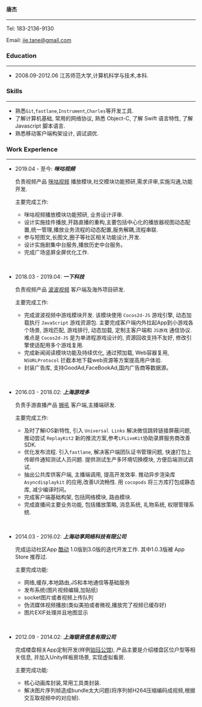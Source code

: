 #### 唐杰
-------------------------------------------------
Tel: 183-2136-9130

Email: jie.tane@gmail.com

### Education
---------------------------
+ 2008.09-2012.06 江苏师范大学,计算机科学与技术,本科.

### Skills
--------------------
+ 熟悉`Git`,`fastlane`,`Instrument`,`Charles`等开发工具.
+ 了解计算机基础, 常用的网络协议, 熟悉 Object-C, 了解 Swift 语言特性, 了解 Javascript 脚本语言.
+ 熟悉移动客户端构架设计, 调试调优.


### Work Experlence
------------------------
+ 2019.04 - 至今: ***咪咕视频***

	负责视频产品 [咪咕视频](https://apps.apple.com/cn/app/咪咕视频-看cba中超英超足球电视直播/id787130974) 播放模块,社交模块功能预研,需求评审,实施沟通,功能开发.

	主要完成工作:
	+ 咪咕视频播放模块功能预研, 业务设计评审.
	+ 设计实施挂件播放,开路直播的重构,主要包括中心化的播放器视图动态配置,统一管理,播放业务流程的动态配置,服务解耦,流程串联.
	+ 参与短图文,长图文,圈子等社区相关功能设计,开发.
	+ 设计实施剧集中台服务,播放历史中台服务。
	+ 完成广场竖屏全屏优化工作.


<br/>	


+ 2018.03 - 2019.04: ***一下科技***

	负责视频产品 [波波视频](https://itunes.apple.com/cn/app/波波视频官方版-段友云集-搞笑升级/id1306474409) 客户端及海外项目研发.

	主要完成工作:
	+ 完成波波视频中游戏模块开发. 该模块使用 `Cocos2d-JS`  游戏引擎, 动态加载执行 `JavaScript` 游戏资源包. 主要完成客户端内外拉起App到小游戏各个场景, 游戏匹配,  游戏排行,  动态加载,  定制主客户端和 `JS游戏` 通信协议.  难点是 `Cocos2d-JS` 是为单进程游戏设计的, 资源回收支持不友好, 修改引擎使适配用多个游戏复用.
	+ 完成新闻阅读模块功能及持续优化, 通过预加载, Web容器复用, `NSURLProtocol` 拦截本地下载web资源等方案提高用户体验.
	+ 封装广告库, 支持GoodAd,FaceBookAd,国内广告商等数据源。 


<br/>

+ 2016.03 - 2018.02: ***上海游戏多***

	负责手游直播产品 [狮吼](https://itunes.apple.com/cn/app/狮吼-热门手游直播平台/id1139133397?mt=8) 客户端,主播端研发.

	主要完成工作:
	+ 及时了解iOS新特性, 引入 `Universal Links` 解决微信跳转链接屏蔽问题, 推动尝试 `ReplayKit2` 新的推流方案,参考`LFLiveKit`协助录屏服务商改善SDK.
	+ 优化发布流程. 引入`fastlane`, 解决客户端团队证书管理问题, 快速打包上传邮件通知测试人员问题. 提供测试生产多环境切换模块, 方便后端测试调试.
	+ 抽出公共库供客户端, 主播端调用, 提高开发效率. 推动异步渲染库 `Asyncdisplaykit` 的应用,改善UI流畅性. 用 `cocopods` 将三方库打包成静态库, 减少编译时间。
	+ 完成客户端基础构架, 包括网络模块, 路由模块.
	+ 完成直播间主要业务功能, 包括播放策略, 消息系统, 礼物系统, 权限管理系统.

<br/>


+ 2014.03 - 2016.02: ***上海动享网络科技有限公司***

	完成运动社区App [酷动](https://itunes.apple.com/cn/app/ku-dong-hu-wai-ji-xian-yun/id897489848?mt=8) 1.0版到3.0版的迭代开发工作. 其中1.0.3版被 App Store 推荐过.

	主要完成功能:
	+ 网络,缓存,本地路由,JS和本地通信等基础服务
	+ 发布系统(图片视频编辑,加贴纸)
	+ socket图片或者视频上传队列
	+ 伪流媒体视频播放(类似美拍或者微视,播放完了视频已缓存好)
	+ 图片EXIF处理并且地图显示
<br/>


+ 2012.09 - 2014.02:  ***上海银贤信息有限公司***

	完成楼盘相关App定制开发(样例[铂珏公馆](https://itunes.apple.com/cn/app/bo-jue-gong-guan/id802814669?mt=8)), 产品主要是介绍楼盘区位户型等相关信息, 并加入Unity样板房场景, 实现虚拟看房.

	主要完成功能:
	+ 核心动画库封装,常用工具类封装.
	+ 解决图片序列帧造成bundle太大问题(将序列帧H264压缩编码成视频,根据交互取视频中的对应帧).
